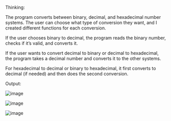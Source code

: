 Thinking:

The program converts between binary, decimal, and hexadecimal number systems. The user can choose what type of conversion they want, and I created different functions for each conversion.

If the user chooses binary to decimal, the program reads the binary number, checks if it’s valid, and converts it.

If the user wants to convert decimal to binary or decimal to hexadecimal, the program takes a decimal number and converts it to the other systems.

For hexadecimal to decimal or binary to hexadecimal, it first converts to decimal (if needed) and then does the second conversion.

Output:

![image](https://github.com/user-attachments/assets/8b0af544-b659-4abc-8c37-f039d030574b)

![image](https://github.com/user-attachments/assets/bd8daa79-8ba5-4e37-b2bc-ef269ed65cc1)

![image](https://github.com/user-attachments/assets/31d7b7b4-7701-41eb-a2d3-2c5bbd5e702a)



